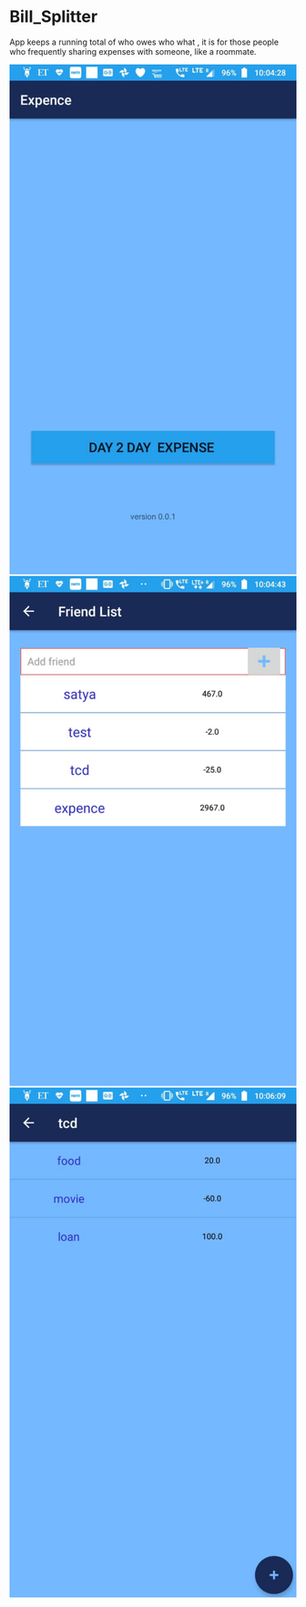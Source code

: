 # Bill_Splitter
App keeps a running total of who owes who what , it is for those people who frequently sharing expenses with someone, like a roommate.

![](https://github.com/ranjsa/Bill_Splitter/blob/master/Screenshorts/home.jpeg)
![](https://github.com/ranjsa/Bill_Splitter/blob/master/Screenshorts/Friend%20list.jpeg)
![](https://github.com/ranjsa/Bill_Splitter/blob/master/Screenshorts/History.jpeg)
